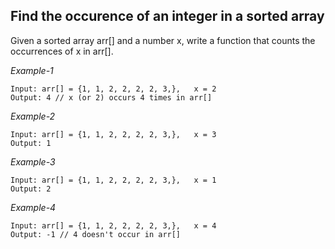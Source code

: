 ## Find the occurence of an integer in a sorted array

Given a sorted array arr[] and a number x, write a function that counts the occurrences of x in arr[]. 

*Example-1*
```
Input: arr[] = {1, 1, 2, 2, 2, 2, 3,},   x = 2
Output: 4 // x (or 2) occurs 4 times in arr[]
```

*Example-2*
```
Input: arr[] = {1, 1, 2, 2, 2, 2, 3,},   x = 3
Output: 1 
```

*Example-3*
```
Input: arr[] = {1, 1, 2, 2, 2, 2, 3,},   x = 1
Output: 2 
```

*Example-4*
```
Input: arr[] = {1, 1, 2, 2, 2, 2, 3,},   x = 4
Output: -1 // 4 doesn't occur in arr[] 
```